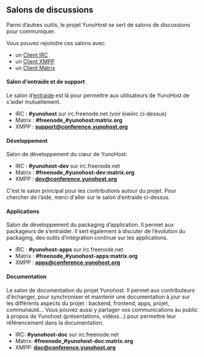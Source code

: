 ## Salons de discussions

Parmi d’autres outils, le projet YunoHost se sert de salons de discussions pour communiquer.

Vous pouvez rejoindre ces salons avec:
- un [Client IRC](https://fr.wikipedia.org/wiki/Liste_de_clients_IRC)
- un [Client XMPP](https://fr.wikipedia.org/wiki/Clients_XMPP)
- un [Client Matrix](https://linuxfr.org/news/matrix-pour-decentraliser-skype-whatsapp-signal-slack-et-discord)


#### Salon d'entraide et de support
Le salon d’[entraide](help_fr) est là pour permettre aux utilisateurs de YunoHost de s'aider mutuellement.
- IRC : **#yunohost** sur irc.freenode.net (voir kiwiirc ci-dessus)
- Matrix : **#freenode_#yunohost:matrix.org**
- XMPP : **[support@conference.yunohost.org](xmpp:support@conference.yunohost.org?join)**

#### Développement
Salon de développement du cœur de YunoHost:
- IRC : **#yunohost-dev** sur irc.freenode.net
- Matrix : **#freenode_#yunohost-dev:matrix.org**
- XMPP : **[dev@conference.yunohost.org](xmpp:dev@conference.yunohost.org?join)**

C'est le salon principal pour les contributions autour du projet.
Pour chercher de l’aide, merci d'aller sur le salon d’entraide ci-dessus.

#### Applications
Salon de développement du packaging d’application. Il permet aux packageurs de s’entraider.
Il sert également à discuter de l’évolution du packaging, des outils d’intégration continue sur les applications.
- IRC : **#yunohost-apps** sur irc.freenode.net
- Matrix : **#freenode_#yunohost-apps:matrix.org**
- XMPP : **[apps@conference.yunohost.org](xmpp:apps@conference.yunohost.org?join)**

#### Documentation
Le salon de documentation du projet Yunohost. Il permet aux contributeurs d'échanger, pour synchroniser et maintenir une documentation à jour sur les différents aspects du projet : backend, frontend, apps, projet, communauté...
Vous pouvez aussi y partager vos communications au public à propos de Yunohost (présentations, vidéos...) pour permettre leur référencement dans la documentation.
- IRC: **#yunohost-doc** sur irc.freenode.net
- Matrix: **#freenode_#yunohost-doc:matrix.org**
- XMPP: **[doc@conference.yunohost.org](xmpp:doc@conference.yunohost.org?join)**
